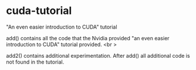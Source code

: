 # cuda-tutorial
"An even easier introduction to CUDA" tutorial

add() contains all the code that the Nvidia provided "an even easier introduction to CUDA" tutorial provided.  <br \>

add2() contains additional experimentation. After add() all additional code is not found in the tutorial.
